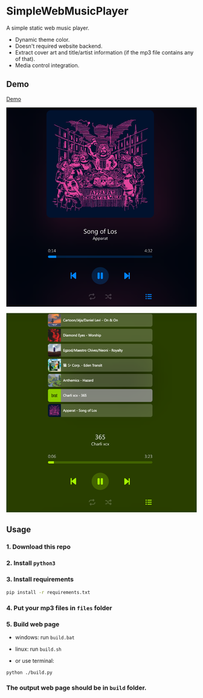 # SimpleWebMusicPlayer

A simple static web music player.

- Dynamic theme color.
- Doesn't required website backend.
- Extract cover art and title/artist information (if the mp3 file contains any of that).
- Media control integration.

## Demo

[Demo](https://cf.derg.cc)

![](res/sample1.png)

![](res/sample2.png)

## Usage

### 1. Download this repo

### 2. Install `python3`

### 3. Install requirements

```bash
pip install -r requirements.txt
```

### 4. Put your mp3 files in `files` folder

### 5. Build web page

- windows: run `build.bat`

- linux: run `build.sh`

- or use terminal:
```
python ./build.py
```


### The output web page should be in `build` folder.

